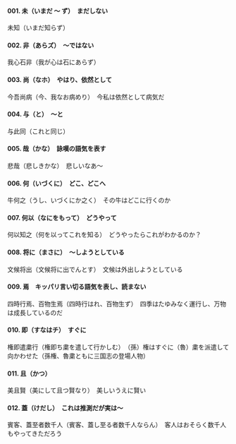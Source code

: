 #### 001. 未（いまだ 〜 ず）　まだしない
未知（いまだ知らず）
　
#### 002. 非（あらズ）　〜ではない
我心石非（我が心は石にあらず）

#### 003. 尚（なホ）　やはり、依然として
今吾尚病（今、我なお病めり）　今私は依然として病気だ

#### 004. 与（と）　〜と
与此同（これと同じ）

#### 005. 哉（かな）　詠嘆の語気を表す
悲哉（悲しきかな）　悲しいなあ〜

#### 006. 何（いづくに）　どこ、どこへ
牛何之（うし、いづくにか之く）　その牛はどこに行くのか

#### 007. 何以（なにをもって）　どうやって
何以知之（何を以ってこれを知る）　どうやったらこれがわかるのか？

#### 008. 将に（まさに）　〜しようとしている
文候将出（文候将に出でんとす）　文候は外出しようとしている

#### 009. 焉　キッパリ言い切る語気を表し、読まない
四時行焉、百物生焉（四時行はれ、百物生ず）　四季はたゆみなく運行し、万物は成長しているのだ

#### 010. 即（すなはチ）　すぐに
権即遣粛行（権即ち粛を遣して行かしむ）　（孫）権はすぐに（魯）粛を派遣して向かわせた（孫権、魯粛ともに三国志の登場人物）

#### 011. 且（かつ）
美且賢（美にして且つ賢なり）　美しいうえに賢い

#### 012. 蓋（けだし）　これは推測だが実は〜
賓客、蓋至者数千人（賓客、蓋し至る者数千人ならん）　客人はおそらく数千人もやってきただろう
